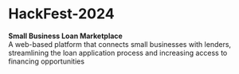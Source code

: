 # HackFest-2024
<b>Small Business Loan Marketplace</br></b>
A web-based platform that connects small businesses with lenders, streamlining the loan application process and increasing access to financing opportunities
